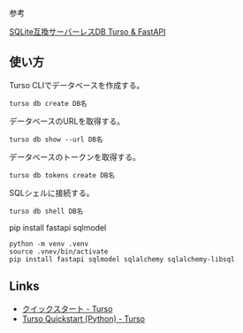 
参考

[SQLite互換サーバーレスDB Turso & FastAPI](https://zenn.dev/ikumasudo/articles/df8ab4fb01038c)

## 使い方

Turso CLIでデータベースを作成する。

```
turso db create DB名
```

データベースのURLを取得する。

```
turso db show --url DB名
```

データベースのトークンを取得する。

```
turso db tokens create DB名
```

SQLシェルに接続する。

```
turso db shell DB名
```


pip install fastapi sqlmodel

```
python -m venv .venv
source .vnev/bin/activate
pip install fastapi sqlmodel sqlalchemy sqlalchemy-libsql
```

## Links

- [クイックスタート - Turso](https://docs.turso.tech/quickstart)
- [Turso Quickstart (Python) - Turso](https://docs.turso.tech/sdk/python/quickstart)
